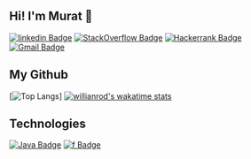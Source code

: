 ## Hi! I'm Murat 👋
[![linkedin Badge](https://img.shields.io/badge/LinkedIn-0077B5?style=for-the-badge&logo=linkedin&logoColor=white&link=link/)](https://www.linkedin.com/in/murat%C3%A7elik/) 
[![StackOverflow Badge](https://img.shields.io/badge/Stack_Overflow-FE7A16?style=for-the-badge&logo=stack-overflow&logoColor=white)](https://stackoverflow.com/users/12943830/murat-%C3%87el%C4%B0k) 
[![Hackerrank Badge](https://img.shields.io/badge/Hackerrank-2EC866?style=for-the-badge&logo=hackerrank&logoColor=white&link=link/)](https://www.hackerrank.com/muratcelik11?hr_r=1) 
[![Gmail Badge](https://img.shields.io/badge/Gmail-EA4335?style=for-the-badge&logo=gmail&logoColor=black&link=link/)](muratcelik11@gmail.com) 

## My Github
[![Top Langs](https://github-readme-stats.vercel.app/api/top-langs/?username=muratcelikk&layout=compact)]
[![willianrod's wakatime stats](https://github-readme-stats.vercel.app/api/wakatime?username=willianrod)](https://github.com/anuraghazra/github-readme-stats)

## Technologies
[![Java Badge](https://img.shields.io/badge/Java-ED8B00?style=for-the-badge&logo=java&logoColor=white&link=link)](link) 
[![f Badge](https://img.shields.io/badge/Java-ED8B00?style=for-the-badge&logo=java&logoColor=white&link=link)](link) 
